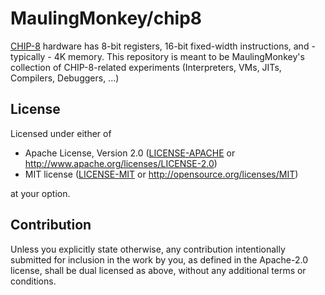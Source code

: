 # MaulingMonkey/chip8

[CHIP-8](https://en.wikipedia.org/wiki/CHIP-8) hardware has 8-bit registers, 16-bit fixed-width instructions, and - typically - 4K memory.
This repository is meant to be MaulingMonkey's collection of CHIP-8-related experiments (Interpreters, VMs, JITs, Compilers, Debuggers, ...)



<h2 name="license">License</h2>

Licensed under either of

* Apache License, Version 2.0 ([LICENSE-APACHE](LICENSE-APACHE) or <http://www.apache.org/licenses/LICENSE-2.0>)
* MIT license ([LICENSE-MIT](LICENSE-MIT) or <http://opensource.org/licenses/MIT>)

at your option.



<h2 name="contribution">Contribution</h2>

Unless you explicitly state otherwise, any contribution intentionally submitted
for inclusion in the work by you, as defined in the Apache-2.0 license, shall be
dual licensed as above, without any additional terms or conditions.
